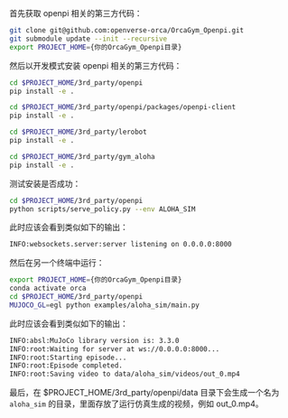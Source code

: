 首先获取 openpi 相关的第三方代码：

```bash
git clone git@github.com:openverse-orca/OrcaGym_Openpi.git
git submodule update --init --recursive
export PROJECT_HOME={你的OrcaGym_Openpi目录}
```

然后以开发模式安装 openpi 相关的第三方代码：


```bash
cd $PROJECT_HOME/3rd_party/openpi
pip install -e .

cd $PROJECT_HOME/3rd_party/openpi/packages/openpi-client
pip install -e .

cd $PROJECT_HOME/3rd_party/lerobot
pip install -e .

cd $PROJECT_HOME/3rd_party/gym_aloha
pip install -e .
```

测试安装是否成功：

```bash
cd $PROJECT_HOME/3rd_party/openpi
python scripts/serve_policy.py --env ALOHA_SIM
```

此时应该会看到类似如下的输出：

```bash
INFO:websockets.server:server listening on 0.0.0.0:8000
```

然后在另一个终端中运行：

```bash
export PROJECT_HOME={你的OrcaGym_Openpi目录}
conda activate orca
cd $PROJECT_HOME/3rd_party/openpi
MUJOCO_GL=egl python examples/aloha_sim/main.py
``` 

此时应该会看到类似如下的输出：

```bash
INFO:absl:MuJoCo library version is: 3.3.0
INFO:root:Waiting for server at ws://0.0.0.0:8000...
INFO:root:Starting episode...
INFO:root:Episode completed.
INFO:root:Saving video to data/aloha_sim/videos/out_0.mp4
``` 

最后，在 $PROJECT_HOME/3rd_party/openpi/data 目录下会生成一个名为 `aloha_sim` 的目录，里面存放了运行仿真生成的视频，例如 out_0.mp4。
